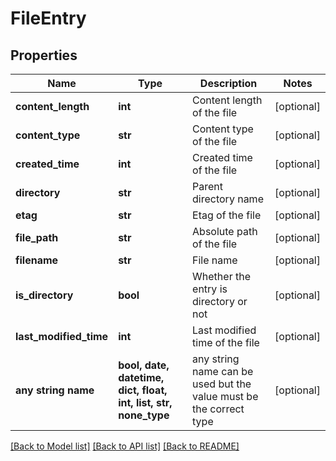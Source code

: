 # FileEntry


## Properties
Name | Type | Description | Notes
------------ | ------------- | ------------- | -------------
**content_length** | **int** | Content length of the file | [optional] 
**content_type** | **str** | Content type of the file | [optional] 
**created_time** | **int** | Created time of the file | [optional] 
**directory** | **str** | Parent directory name | [optional] 
**etag** | **str** | Etag of the file | [optional] 
**file_path** | **str** | Absolute path of the file | [optional] 
**filename** | **str** | File name | [optional] 
**is_directory** | **bool** | Whether the entry is directory or not | [optional] 
**last_modified_time** | **int** | Last modified time of the file | [optional] 
**any string name** | **bool, date, datetime, dict, float, int, list, str, none_type** | any string name can be used but the value must be the correct type | [optional]

[[Back to Model list]](../README.md#documentation-for-models) [[Back to API list]](../README.md#documentation-for-api-endpoints) [[Back to README]](../README.md)


